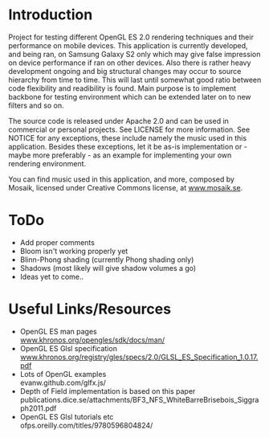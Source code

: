 Introduction
============

Project for testing different OpenGL ES 2.0 rendering techniques and their performance
on mobile devices. This application is currently developed, and being ran, on Samsung Galaxy S2
only which may give false impression on device performance if ran on other devices.
Also there is rather heavy development ongoing and big structural changes may occur to source
hierarchy from time to time. This will last until somewhat good ratio between code flexibility
and readibility is found. Main purpose is to implement backbone for testing environment which
can be extended later on to new filters and so on.

The source code is released under Apache 2.0 and can be used in commercial or personal projects.
See LICENSE for more information. See NOTICE for any exceptions, these include namely the music
used in this application. Besides these exceptions, let it be as-is implementation or -
maybe more preferably - as an example for implementing your own rendering environment.

You can find music used in this application, and more, composed by Mosaik, licensed under
Creative Commons license, at www.mosaik.se.

ToDo
====

- Add proper comments
- Bloom isn't working properly yet
- Blinn-Phong shading (currently Phong shading only)
- Shadows (most likely will give shadow volumes a go)
- Ideas yet to come..

Useful Links/Resources
======================

- OpenGL ES man pages<br>
www.khronos.org/opengles/sdk/docs/man/
- OpenGL ES Glsl specification<br>
www.khronos.org/registry/gles/specs/2.0/GLSL_ES_Specification_1.0.17.pdf
- Lots of OpenGL examples<br>
evanw.github.com/glfx.js/
- Depth of Field implementation is based on this paper<br>
publications.dice.se/attachments/BF3_NFS_WhiteBarreBrisebois_Siggraph2011.pdf
- OpenGL ES Glsl tutorials etc<br>
ofps.oreilly.com/titles/9780596804824/
